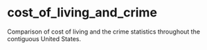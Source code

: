 # cost_of_living_and_crime
Comparison of cost of living and the crime statistics throughout the contiguous United States. 


